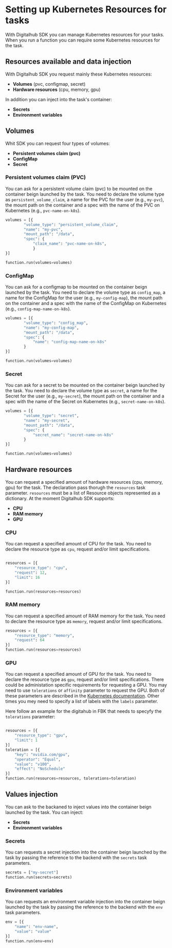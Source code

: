 # Setting up Kubernetes Resources for tasks

With Digitalhub SDK you can manage Kubernetes resources for your tasks. When you run a function you can require some Kubernetes resources for the task.

## Resources available and data injection

With Digitalhub SDK you request mainly these Kubernetes resources:

- **Volumes** (pvc, configmap, secret)
- **Hardware resources** (cpu, memory, gpu)

In addition you can inject into the task's container:

- **Secrets**
- **Environment variables**

## Volumes

Whit SDK you can request four types of volumes:

- **Persistent volumes claim (pvc)**
- **ConfigMap**
- **Secret**

### Persistent volumes claim (PVC)

You can ask for a persistent volume claim (pvc) to be mounted on the container beign launched by the task.
You need to declare the volume type as `persistent_volume_claim`, a name for the PVC for the user (e.g., `my-pvc`), the mount path on the container and a spec with the name of the PVC on Kubernetes (e.g., `pvc-name-on-k8s`).

```python
volumes = [{
        "volume_type": "persistent_volume_claim",
        "name": "my-pvc",
        "mount_path": "/data",
        "spec": {
            "claim_name": "pvc-name-on-k8s",
            }
}]

function.run(volumes=volumes)
```

### ConfigMap

You can ask for a configmap to be mounted on the container beign launched by the task.
You need to declare the volume type as `config_map`, a name for the ConfigMap for the user (e.g., `my-config-map`), the mount path on the container and a spec with the name of the ConfigMap on Kubernetes (e.g., `config-map-name-on-k8s`).

```python
volumes = [{
        "volume_type": "config_map",
        "name": "my-config-map",
        "mount_path": "/data",
        "spec": {
            "name": "config-map-name-on-k8s"
        }
}]

function.run(volumes=volumes)
```

### Secret

You can ask for a secret to be mounted on the container beign launched by the task.
You need to declare the volume type as `secret`, a name for the Secret for the user (e.g., `my-secret`), the mount path on the container and a spec with the name of the Secret on Kubernetes (e.g., `secret-name-on-k8s`).

```python
volumes = [{
        "volume_type": "secret",
        "name": "my-secret",
        "mount_path": "/data",
        "spec": {
            "secret_name": "secret-name-on-k8s"
        }
}]

function.run(volumes=volumes)
```

## Hardware resources

You can request a specified amount of hardware resources (cpu, memory, gpu) for the task.
The declaration pass thorugh the `resources` task parameter. `resources` must be a list of Resource objects represented as a dictionary.
At the moment Digitalhub SDK supports:

- **CPU**
- **RAM memory**
- **GPU**

### CPU

You can request a specified amount of CPU for the task.
You need to declare the resource type as `cpu`, request and/or limit specifications.

```python

resources = [{
    "resource_type": "cpu",
    "request": 12,
    "limit": 16
}]

function.run(resources=resources)
```

### RAM memory

You can request a specified amount of RAM memory for the task.
You need to declare the resource type as `memory`, request and/or limit specifications.

```python
resources = [{
    "resource_type": "memory",
    "request": 64
}]
function.run(resources=resources)
```

### GPU

You can request a specified amount of GPU for the task.
You need to declare the resource type as `gpu`, request and/or limit specifications. There could be administation specific requirements for requesting a GPU. You may need to use `tolerations` or `affinity` parameter to request the GPU. Both of these parameters are described in the [Kubernetes documentation](https://kubernetes.io/docs/home/).
Other times you mey need to specify a list of labels with the `labels` parameter.

Here follow an example for the digitahub in FBK that needs to specyfy the `tolerations` parameter:

```python

resources = [{
    "resource_type": "gpu",
    "limit": 1
}]
toleration = [{
    "key": "nvidia.com/gpu",
    "operator": "Equal",
    "value": "v100",
    "effect": "NoSchedule"
}]
function.run(resources=resources, tolerations=toleration)
```

## Values injection

You can ask to the backaned to inject values into the container beign launched by the task.
You can inject:

- **Secrets**
- **Environment variables**

### Secrets

You can requests a secret injection into the container beign launched by the task by passing the reference to the backend with the `secrets` task parameters.

```python
secrets = ["my-secret"]
function.run(secrets=secrets)
```

### Environment variables

You can requests an environment variable injection into the container beign launched by the task by passing the reference to the backend with the `env` task parameters.

```python
env = [{
    "name": "env-name",
    "value": "value"
}]
function.run(env=env)
```
